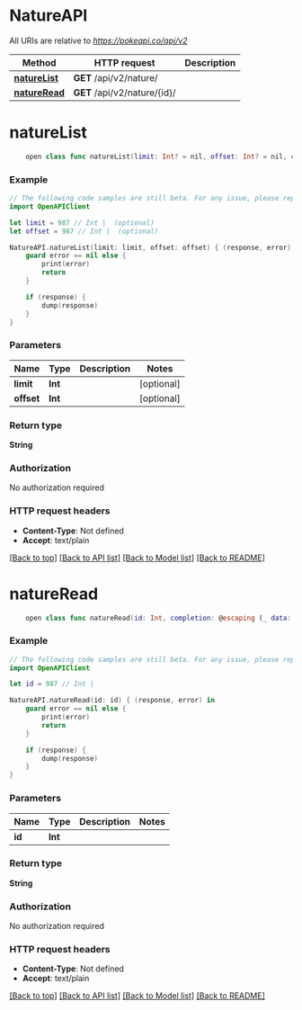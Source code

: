 # NatureAPI

All URIs are relative to *https://pokeapi.co/api/v2*

Method | HTTP request | Description
------------- | ------------- | -------------
[**natureList**](NatureAPI.md#naturelist) | **GET** /api/v2/nature/ | 
[**natureRead**](NatureAPI.md#natureread) | **GET** /api/v2/nature/{id}/ | 


# **natureList**
```swift
    open class func natureList(limit: Int? = nil, offset: Int? = nil, completion: @escaping (_ data: String?, _ error: Error?) -> Void)
```



### Example
```swift
// The following code samples are still beta. For any issue, please report via http://github.com/OpenAPITools/openapi-generator/issues/new
import OpenAPIClient

let limit = 987 // Int |  (optional)
let offset = 987 // Int |  (optional)

NatureAPI.natureList(limit: limit, offset: offset) { (response, error) in
    guard error == nil else {
        print(error)
        return
    }

    if (response) {
        dump(response)
    }
}
```

### Parameters

Name | Type | Description  | Notes
------------- | ------------- | ------------- | -------------
 **limit** | **Int** |  | [optional] 
 **offset** | **Int** |  | [optional] 

### Return type

**String**

### Authorization

No authorization required

### HTTP request headers

 - **Content-Type**: Not defined
 - **Accept**: text/plain

[[Back to top]](#) [[Back to API list]](../README.md#documentation-for-api-endpoints) [[Back to Model list]](../README.md#documentation-for-models) [[Back to README]](../README.md)

# **natureRead**
```swift
    open class func natureRead(id: Int, completion: @escaping (_ data: String?, _ error: Error?) -> Void)
```



### Example
```swift
// The following code samples are still beta. For any issue, please report via http://github.com/OpenAPITools/openapi-generator/issues/new
import OpenAPIClient

let id = 987 // Int | 

NatureAPI.natureRead(id: id) { (response, error) in
    guard error == nil else {
        print(error)
        return
    }

    if (response) {
        dump(response)
    }
}
```

### Parameters

Name | Type | Description  | Notes
------------- | ------------- | ------------- | -------------
 **id** | **Int** |  | 

### Return type

**String**

### Authorization

No authorization required

### HTTP request headers

 - **Content-Type**: Not defined
 - **Accept**: text/plain

[[Back to top]](#) [[Back to API list]](../README.md#documentation-for-api-endpoints) [[Back to Model list]](../README.md#documentation-for-models) [[Back to README]](../README.md)

